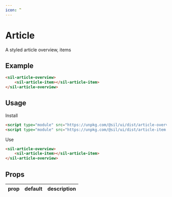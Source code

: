 ```yaml
---
icon: ‟
---
```


# Article

A styled article overview, items

## Example

<sil-article-overview>
    <sil-article-item></sil-article-item>
</sil-article-overview>

```html
<sil-article-overview>
    <sil-article-item></sil-article-item>
</sil-article-overview>
```

## Usage

Install

```html
<script type="module" src="https://unpkg.com/@sil/ui/dist/article-overview.js"></script>
<script type="module" src="https://unpkg.com/@sil/ui/dist/article-item.js"></script>
```

Use

```html
<sil-article-overview>
    <sil-article-item></sil-article-item>
</sil-article-overview>
```

## Props

| prop | default | description |
| ---- | ------- | ----------- |
